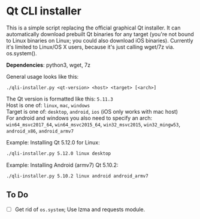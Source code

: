 # Qt CLI installer

This is a simple script replacing the official graphical Qt installer. It can
automatically download prebuilt Qt binaries for any target (you're not bound to
Linux binaries on Linux; you could also download iOS binaries). Currently it's
limited to Linux/OS X users, because it's just calling wget/7z via. os.system().

**Dependencies**: python3, wget, 7z

General usage looks like this:
```
./qli-installer.py <qt-version> <host> <target> [<arch>]
```
The Qt version is formatted like this: `5.11.3`  
Host is one of: `linux`, `mac`, `windows`  
Target is one of: `desktop`, `android`, `ios` (iOS only works with mac host)  
For android and windows you also need to specify an arch: `win64_msvc2017_64`,
`win64_msvc2015_64`, `win32_msvc2015`, `win32_mingw53`, `android_x86`,
`android_armv7`

Example: Installing Qt 5.12.0 for Linux:
```bash
./qli-installer.py 5.12.0 linux desktop
```

Example: Installing Android (armv7) Qt 5.10.2:
```bash
./qli-installer.py 5.10.2 linux android android_armv7
```

## To Do

- [ ] Get rid of `os.system`; Use lzma and requests module.
